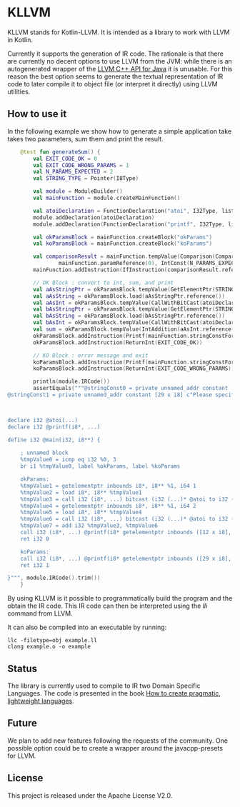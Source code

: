 # KLLVM

KLLVM stands for Kotlin-LLVM. It is intended as a library to work with LLVM in Kotlin.

Currently it supports the generation of IR code. The rationale is that there are currently no decent options to use LLVM
from the JVM: while there is an autogenerated wrapper of the 
[LLVM C++ API for Java](https://github.com/bytedeco/javacpp-presets/tree/master/llvm) 
it is unusable. For this reason the best option seems to generate the textual representation of IR code to later compile
it to object file (or interpret it directly) using LLVM utilities.

## How to use it

In the following example we show how to generate a simple application take takes two parameters, sum them and print the
result.

```kotlin
    @test fun generateSum() {
        val EXIT_CODE_OK = 0
        val EXIT_CODE_WRONG_PARAMS = 1
        val N_PARAMS_EXPECTED = 2
        val STRING_TYPE = Pointer(I8Type)

        val module = ModuleBuilder()
        val mainFunction = module.createMainFunction()

        val atoiDeclaration = FunctionDeclaration("atoi", I32Type, listOf(), varargs = true)
        module.addDeclaration(atoiDeclaration)
        module.addDeclaration(FunctionDeclaration("printf", I32Type, listOf(STRING_TYPE), varargs = true))

        val okParamsBlock = mainFunction.createBlock("okParams")
        val koParamsBlock = mainFunction.createBlock("koParams")

        val comparisonResult = mainFunction.tempValue(Comparison(ComparisonType.Equal,
                mainFunction.paramReference(0), IntConst(N_PARAMS_EXPECTED + 1, I32Type)))
        mainFunction.addInstruction(IfInstruction(comparisonResult.reference(), okParamsBlock, koParamsBlock))

        // OK Block : convert to int, sum, and print
        val aAsStringPtr = okParamsBlock.tempValue(GetElementPtr(STRING_TYPE, mainFunction.paramReference(1), IntConst(1, I64Type)))
        val aAsString = okParamsBlock.load(aAsStringPtr.reference())
        val aAsInt = okParamsBlock.tempValue(CallWithBitCast(atoiDeclaration, aAsString))
        val bAsStringPtr = okParamsBlock.tempValue(GetElementPtr(STRING_TYPE, mainFunction.paramReference(1), IntConst(2, I64Type)))
        val bAsString = okParamsBlock.load(bAsStringPtr.reference())
        val bAsInt = okParamsBlock.tempValue(CallWithBitCast(atoiDeclaration, bAsString))
        val sum = okParamsBlock.tempValue(IntAddition(aAsInt.reference(), bAsInt.reference()))
        okParamsBlock.addInstruction(Printf(mainFunction.stringConstForContent("Result: %d\n").reference(), sum.reference()))
        okParamsBlock.addInstruction(ReturnInt(EXIT_CODE_OK))

        // KO Block : error message and exit
        koParamsBlock.addInstruction(Printf(mainFunction.stringConstForContent("Please specify two arguments").reference()))
        koParamsBlock.addInstruction(ReturnInt(EXIT_CODE_WRONG_PARAMS))

        println(module.IRCode())
        assertEquals("""@stringConst0 = private unnamed_addr constant [12 x i8] c"Result: %d\0A\00"
@stringConst1 = private unnamed_addr constant [29 x i8] c"Please specify two arguments\00"



declare i32 @atoi(...)
declare i32 @printf(i8*, ...)

define i32 @main(i32, i8**) {
    
    ; unnamed block
    %tmpValue0 = icmp eq i32 %0, 3
    br i1 %tmpValue0, label %okParams, label %koParams

    okParams:
    %tmpValue1 = getelementptr inbounds i8*, i8** %1, i64 1
    %tmpValue2 = load i8*, i8** %tmpValue1
    %tmpValue3 = call i32 (i8*, ...) bitcast (i32 (...)* @atoi to i32 (i8*, ...)*)(i8* %tmpValue2)
    %tmpValue4 = getelementptr inbounds i8*, i8** %1, i64 2
    %tmpValue5 = load i8*, i8** %tmpValue4
    %tmpValue6 = call i32 (i8*, ...) bitcast (i32 (...)* @atoi to i32 (i8*, ...)*)(i8* %tmpValue5)
    %tmpValue7 = add i32 %tmpValue3, %tmpValue6
    call i32 (i8*, ...) @printf(i8* getelementptr inbounds ([12 x i8], [12 x i8]* @stringConst0, i32 0, i32 0), i32 %tmpValue7)
    ret i32 0

    koParams:
    call i32 (i8*, ...) @printf(i8* getelementptr inbounds ([29 x i8], [29 x i8]* @stringConst1, i32 0, i32 0))
    ret i32 1

}""", module.IRCode().trim())
    }
```

By using KLLVM is it possible to programmatically build the program and the obtain the IR code.
This IR code can then be interpreted using the _lli_ command from LLVM.

It can also be compiled into an executable by running:

```
llc -filetype=obj example.ll
clang example.o -o example
```

## Status

The library is currently used to compile to IR two Domain Specific Languages. The code is presented in the book 
[How to create pragmatic, lightweight languages](https://tomassetti.me/create-languages).

## Future

We plan to add new features following the requests of the community. One possible option could be to create a wrapper
around the javacpp-presets for LLVM.   

## License

This project is released under the Apache License V2.0.
